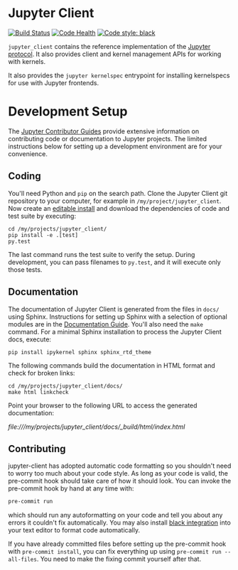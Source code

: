 # Jupyter Client

[![Build Status](https://github.com/jupyter/jupyter_client/workflows/CI/badge.svg)](https://github.com/jupyter/jupyter_client/actions)
[![Code Health](https://landscape.io/github/jupyter/jupyter_client/master/landscape.svg?style=flat)](https://landscape.io/github/jupyter/jupyter_client/master)
[![Code style: black](https://img.shields.io/badge/code%20style-black-000000.svg)](https://github.com/psf/black)

`jupyter_client` contains the reference implementation of the [Jupyter protocol][].
It also provides client and kernel management APIs for working with kernels.

It also provides the `jupyter kernelspec` entrypoint
for installing kernelspecs for use with Jupyter frontends.

[jupyter protocol]: https://jupyter-client.readthedocs.io/en/latest/messaging.html

# Development Setup

The [Jupyter Contributor Guides](http://jupyter.readthedocs.io/en/latest/contributor/content-contributor.html) provide extensive information on contributing code or documentation to Jupyter projects. The limited instructions below for setting up a development environment are for your convenience.

## Coding

You'll need Python and `pip` on the search path. Clone the Jupyter Client git repository to your computer, for example in `/my/project/jupyter_client`.
Now create an [editable install](https://pip.pypa.io/en/stable/reference/pip_install/#editable-installs)
and download the dependencies of code and test suite by executing:

    cd /my/projects/jupyter_client/
    pip install -e .[test]
    py.test

The last command runs the test suite to verify the setup. During development, you can pass filenames to `py.test`, and it will execute only those tests.

## Documentation

The documentation of Jupyter Client is generated from the files in `docs/` using Sphinx. Instructions for setting up Sphinx with a selection of optional modules are in the [Documentation Guide](https://jupyter.readthedocs.io/en/latest/contributing/docs-contributions/index.html). You'll also need the `make` command.
For a minimal Sphinx installation to process the Jupyter Client docs, execute:

    pip install ipykernel sphinx sphinx_rtd_theme

The following commands build the documentation in HTML format and check for broken links:

    cd /my/projects/jupyter_client/docs/
    make html linkcheck

Point your browser to the following URL to access the generated documentation:

_file:///my/projects/jupyter_client/docs/\_build/html/index.html_

## Contributing

jupyter-client has adopted automatic code formatting so you shouldn't
need to worry too much about your code style.
As long as your code is valid,
the pre-commit hook should take care of how it should look.
You can invoke the pre-commit hook by hand at any time with:

```bash
pre-commit run
```

which should run any autoformatting on your code
and tell you about any errors it couldn't fix automatically.
You may also install [black integration](https://github.com/psf/black#editor-integration)
into your text editor to format code automatically.

If you have already committed files before setting up the pre-commit
hook with `pre-commit install`, you can fix everything up using
`pre-commit run --all-files`. You need to make the fixing commit
yourself after that.
